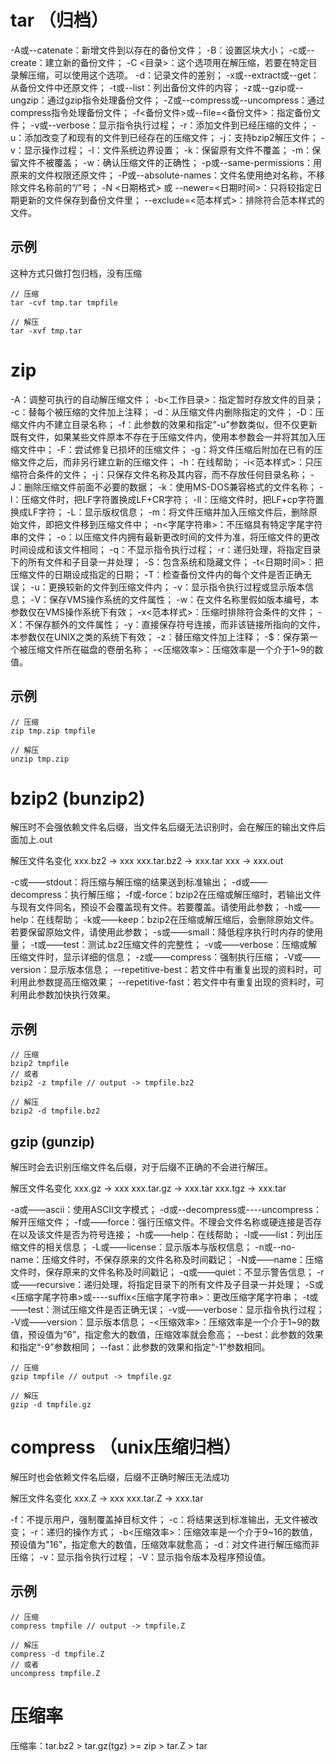 
# tar （归档）

-A或--catenate：新增文件到以存在的备份文件；
-B：设置区块大小；
-c或--create：建立新的备份文件；
-C <目录>：这个选项用在解压缩，若要在特定目录解压缩，可以使用这个选项。
-d：记录文件的差别；
-x或--extract或--get：从备份文件中还原文件；
-t或--list：列出备份文件的内容；
-z或--gzip或--ungzip：通过gzip指令处理备份文件；
-Z或--compress或--uncompress：通过compress指令处理备份文件；
-f<备份文件>或--file=<备份文件>：指定备份文件；
-v或--verbose：显示指令执行过程；
-r：添加文件到已经压缩的文件；
-u：添加改变了和现有的文件到已经存在的压缩文件；
-j：支持bzip2解压文件；
-v：显示操作过程；
-l：文件系统边界设置；
-k：保留原有文件不覆盖；
-m：保留文件不被覆盖；
-w：确认压缩文件的正确性；
-p或--same-permissions：用原来的文件权限还原文件；
-P或--absolute-names：文件名使用绝对名称，不移除文件名称前的“/”号；
-N <日期格式> 或 --newer=<日期时间>：只将较指定日期更新的文件保存到备份文件里；
--exclude=<范本样式>：排除符合范本样式的文件。

## 示例

这种方式只做打包归档，没有压缩

```shell
// 压缩
tar -cvf tmp.tar tmpfile

// 解压
tar -xvf tmp.tar
```

# zip

-A：调整可执行的自动解压缩文件；
-b<工作目录>：指定暂时存放文件的目录；
-c：替每个被压缩的文件加上注释；
-d：从压缩文件内删除指定的文件；
-D：压缩文件内不建立目录名称；
-f：此参数的效果和指定“-u”参数类似，但不仅更新既有文件，如果某些文件原本不存在于压缩文件内，使用本参数会一并将其加入压缩文件中；
-F：尝试修复已损坏的压缩文件；
-g：将文件压缩后附加在已有的压缩文件之后，而非另行建立新的压缩文件；
-h：在线帮助；
-i<范本样式>：只压缩符合条件的文件；
-j：只保存文件名称及其内容，而不存放任何目录名称；
-J：删除压缩文件前面不必要的数据；
-k：使用MS-DOS兼容格式的文件名称；
-l：压缩文件时，把LF字符置换成LF+CR字符；
-ll：压缩文件时，把LF+cp字符置换成LF字符；
-L：显示版权信息；
-m：将文件压缩并加入压缩文件后，删除原始文件，即把文件移到压缩文件中；
-n<字尾字符串>：不压缩具有特定字尾字符串的文件；
-o：以压缩文件内拥有最新更改时间的文件为准，将压缩文件的更改时间设成和该文件相同；
-q：不显示指令执行过程；
-r：递归处理，将指定目录下的所有文件和子目录一并处理；
-S：包含系统和隐藏文件；
-t<日期时间>：把压缩文件的日期设成指定的日期；
-T：检查备份文件内的每个文件是否正确无误；
-u：更换较新的文件到压缩文件内；
-v：显示指令执行过程或显示版本信息；
-V：保存VMS操作系统的文件属性；
-w：在文件名称里假如版本编号，本参数仅在VMS操作系统下有效；
-x<范本样式>：压缩时排除符合条件的文件；
-X：不保存额外的文件属性；
-y：直接保存符号连接，而非该链接所指向的文件，本参数仅在UNIX之类的系统下有效；
-z：替压缩文件加上注释；
-$：保存第一个被压缩文件所在磁盘的卷册名称；
-<压缩效率>：压缩效率是一个介于1~9的数值。

## 示例

```shell
// 压缩
zip tmp.zip tmpfile

// 解压
unzip tmp.zip
```

# bzip2 (bunzip2)

解压时不会强依赖文件名后缀，当文件名后缀无法识别时，会在解压的输出文件后面加上.out

解压文件名变化
xxx.bz2         -> xxx
xxx.tar.bz2     -> xxx.tar
xxx             -> xxx.out


-c或——stdout：将压缩与解压缩的结果送到标准输出；
-d或——decompress：执行解压缩；
-f或-force：bzip2在压缩或解压缩时，若输出文件与现有文件同名，预设不会覆盖现有文件。若要覆盖。请使用此参数；
-h或——help：在线帮助；
-k或——keep：bzip2在压缩或解压缩后，会删除原始文件。若要保留原始文件，请使用此参数；
-s或——small：降低程序执行时内存的使用量；
-t或——test：测试.bz2压缩文件的完整性；
-v或——verbose：压缩或解压缩文件时，显示详细的信息；
-z或——compress：强制执行压缩；
-V或——version：显示版本信息；
--repetitive-best：若文件中有重复出现的资料时，可利用此参数提高压缩效果；
--repetitive-fast：若文件中有重复出现的资料时，可利用此参数加快执行效果。

## 示例

```shell
// 压缩
bzip2 tmpfile
// 或者
bzip2 -z tmpfile // output -> tmpfile.bz2

// 解压
bzip2 -d tmpfile.bz2
```

## gzip (gunzip)

解压时会去识别压缩文件名后缀，对于后缀不正确的不会进行解压。

解压文件名变化
xxx.gz        -> xxx
xxx.tar.gz    -> xxx.tar
xxx.tgz       -> xxx.tar

-a或——ascii：使用ASCII文字模式；
-d或--decompress或----uncompress：解开压缩文件；
-f或——force：强行压缩文件。不理会文件名称或硬连接是否存在以及该文件是否为符号连接；
-h或——help：在线帮助；
-l或——list：列出压缩文件的相关信息；
-L或——license：显示版本与版权信息；
-n或--no-name：压缩文件时，不保存原来的文件名称及时间戳记；
-N或——name：压缩文件时，保存原来的文件名称及时间戳记；
-q或——quiet：不显示警告信息；
-r或——recursive：递归处理，将指定目录下的所有文件及子目录一并处理；
-S或<压缩字尾字符串>或----suffix<压缩字尾字符串>：更改压缩字尾字符串；
-t或——test：测试压缩文件是否正确无误；
-v或——verbose：显示指令执行过程；
-V或——version：显示版本信息；
-<压缩效率>：压缩效率是一个介于1~9的数值，预设值为“6”，指定愈大的数值，压缩效率就会愈高；
--best：此参数的效果和指定“-9”参数相同；
--fast：此参数的效果和指定“-1”参数相同。

```shell
// 压缩
gzip tmpfile // output -> tmpfile.gz

// 解压
gzip -d tmpfile.gz
```

# compress （unix压缩归档）


解压时也会依赖文件名后缀，后缀不正确时解压无法成功

解压文件名变化
xxx.Z       -> xxx
xxx.tar.Z   -> xxx.tar

-f：不提示用户，强制覆盖掉目标文件；
-c：将结果送到标准输出，无文件被改变；
-r：递归的操作方式；
-b<压缩效率>：压缩效率是一个介于9~16的数值，预设值为"16"，指定愈大的数值，压缩效率就愈高；
-d：对文件进行解压缩而非压缩；
-v：显示指令执行过程；
-V：显示指令版本及程序预设值。

## 示例

```shell
// 压缩
compress tmpfile // output -> tmpfile.Z

// 解压
compress -d tmpfile.Z
// 或者
uncompress tmpfile.Z
```

# 压缩率

压缩率：tar.bz2 > tar.gz(tgz) >= zip > tar.Z > tar